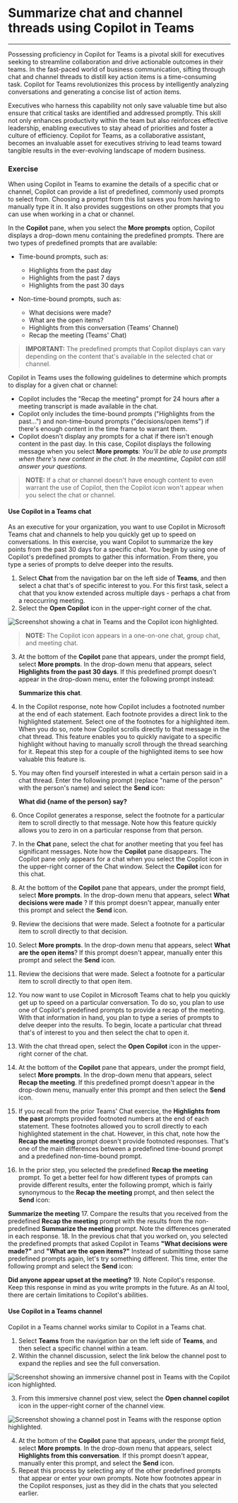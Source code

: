 # Summarize chat and channel threads using Copilot in Teams
---
Possessing proficiency in Copilot for Teams is a pivotal skill for executives seeking to streamline collaboration and drive actionable outcomes in their teams. In the fast-paced world of business communication, sifting through chat and channel threads to distill key action items is a time-consuming task. Copilot for Teams revolutionizes this process by intelligently analyzing conversations and generating a concise list of action items.

Executives who harness this capability not only save valuable time but also ensure that critical tasks are identified and addressed promptly. This skill not only enhances productivity within the team but also reinforces effective leadership, enabling executives to stay ahead of priorities and foster a culture of efficiency. Copilot for Teams, as a collaborative assistant, becomes an invaluable asset for executives striving to lead teams toward tangible results in the ever-evolving landscape of modern business.

### Exercise

When using Copilot in Teams to examine the details of a specific chat or channel, Copilot can provide a list of predefined, commonly used prompts to select from. Choosing a prompt from this list saves you from having to manually type it in. It also provides suggestions on other prompts that you can use when working in a chat or channel.

In the **Copilot** pane, when you select the **More prompts** option, Copilot displays a drop-down menu containing the predefined prompts. There are two types of predefined prompts that are available:

 -  Time-bound prompts, such as:
     -  Highlights from the past day
     -  Highlights from the past 7 days
     -  Highlights from the past 30 days

 -  Non-time-bound prompts, such as:
     -  What decisions were made?
     -  What are the open items?
     -  Highlights from this conversation (Teams' Channel)
     -  Recap the meeting (Teams' Chat)

> **IMPORTANT:** The predefined prompts that Copilot displays can vary depending on the content that's available in the selected chat or channel.

Copilot in Teams uses the following guidelines to determine which prompts to display for a given chat or channel:

 -  Copilot includes the "Recap the meeting" prompt for 24 hours after a meeting transcript is made available in the chat.
 -  Copilot only includes the time-bound prompts ("Highlights from the past...") and non-time-bound prompts ("decisions/open items") if there's enough content in the time frame to warrant them.
 -  Copilot doesn't display any prompts for a chat if there isn't enough content in the past day. In this case, Copilot displays the following message when you select **More prompts**: *You'll be able to use prompts when there's new content in the chat. In the meantime, Copilot can still answer your questions.*

> **NOTE:** If a chat or channel doesn't have enough content to even warrant the use of Copilot, then the Copilot icon won't appear when you select the chat or channel.

#### Use Copilot in a Teams chat

As an executive for your organization, you want to use Copilot in Microsoft Teams chat and channels to help you quickly get up to speed on conversations. In this exercise, you want Copilot to summarize the key points from the past 30 days for a specific chat. You begin by using one of Copilot's predefined prompts to gather this information. From there, you type a series of prompts to delve deeper into the results.

1.  Select **Chat** from the navigation bar on the left side of **Teams**, and then select a chat that's of specific interest to you. For this first task, select a chat that you know extended across multiple days - perhaps a chat from a reoccurring meeting.
2.  Select the **Open Copilot** icon in the upper-right corner of the chat.
    
   ![Screenshot showing a chat in Teams and the Copilot icon highlighted.](../media/copilot-teams-icon-da01ab29.png)
    
    
   > **NOTE:** The Copilot icon appears in a one-on-one chat, group chat, and meeting chat.
3.  At the bottom of the **Copilot** pane that appears, under the prompt field, select **More prompts**. In the drop-down menu that appears, select **Highlights from the past 30 days**. If this predefined prompt doesn't appear in the drop-down menu, enter the following prompt instead:
    
    **Summarize this chat**.
4.  In the Copilot response, note how Copilot includes a footnoted number at the end of each statement. Each footnote provides a direct link to the highlighted statement. Select one of the footnotes for a highlighted item. When you do so, note how Copilot scrolls directly to that message in the chat thread. This feature enables you to quickly navigate to a specific highlight without having to manually scroll through the thread searching for it. Repeat this step for a couple of the highlighted items to see how valuable this feature is.
5.  You may often find yourself interested in what a certain person said in a chat thread. Enter the following prompt (replace "name of the person" with the person's name) and select the **Send** icon:
    
    **What did \{name of the person\} say?**
6.  Once Copilot generates a response, select the footnote for a particular item to scroll directly to that message. Note how this feature quickly allows you to zero in on a particular response from that person.
7.  In the **Chat** pane, select the chat for another meeting that you feel has significant messages. Note how the **Copilot** pane disappears. The Copilot pane only appears for a chat when you select the Copilot icon in the upper-right corner of the Chat window. Select the **Copilot** icon for this chat.
8.  At the bottom of the **Copilot** pane that appears, under the prompt field, select **More prompts**. In the drop-down menu that appears, select **What decisions were made** ? If this prompt doesn't appear, manually enter this prompt and select the **Send** icon.
9.  Review the decisions that were made. Select a footnote for a particular item to scroll directly to that decision.
10. Select **More prompts**. In the drop-down menu that appears, select **What are the open items**? If this prompt doesn't appear, manually enter this prompt and select the **Send** icon.
11. Review the decisions that were made. Select a footnote for a particular item to scroll directly to that open item.
12. You now want to use Copilot in Microsoft Teams chat to help you quickly get up to speed on a particular conversation. To do so, you plan to use one of Copilot's predefined prompts to provide a recap of the meeting. With that information in hand, you plan to type a series of prompts to delve deeper into the results. To begin, locate a particular chat thread that's of interest to you and then select the chat to open it.
13. With the chat thread open, select the **Open Copilot** icon in the upper-right corner of the chat.<br>
14. At the bottom of the **Copilot** pane that appears, under the prompt field, select **More prompts**. In the drop-down menu that appears, select **Recap the meeting**. If this predefined prompt doesn't appear in the drop-down menu, manually enter this prompt and then select the **Send** icon.
15. If you recall from the prior Teams' Chat exercise, the **Highlights from the past** prompts provided footnoted numbers at the end of each statement. These footnotes allowed you to scroll directly to each highlighted statement in the chat. However, in this chat, note how the **Recap the meeting** prompt doesn't provide footnoted responses. That's one of the main differences between a predefined time-bound prompt and a predefined non-time-bound prompt.
16. In the prior step, you selected the predefined **Recap the meeting** prompt. To get a better feel for how different types of prompts can provide different results, enter the following prompt, which is fairly synonymous to the **Recap the meeting** prompt, and then select the **Send** icon:
    
**Summarize the meeting**
17. Compare the results that you received from the predefined **Recap the meeting** prompt with the results from the non-predefined **Summarize the meeting** prompt. Note the differences generated in each response.
18. In the previous chat that you worked on, you selected the predefined prompts that asked Copilot in Teams **"What decisions were made?"** and **"What are the open items?"** Instead of submitting those same predefined prompts again, let's try something different. This time, enter the following prompt and select the **Send** icon:
    
**Did anyone appear upset at the meeting?**
19. Note Copilot's response. Keep this response in mind as you write prompts in the future. As an AI tool, there are certain limitations to Copilot's abilities.

#### Use Copilot in a Teams channel

Copilot in a Teams channel works similar to Copilot in a Teams chat.

1.  Select **Teams** from the navigation bar on the left side of **Teams**, and then select a specific channel within a team.
2.  Within the channel discussion, select the link below the channel post to expand the replies and see the full conversation.
    
   ![Screenshot showing an immersive channel post in Teams with the Copilot icon highlighted.](../media/copilot-teams-replies-4974c937.png)
    
3.  From this immersive channel post view, select the **Open channel copilot** icon in the upper-right corner of the channel view.
    
   ![Screenshot showing a channel post in Teams with the response option highlighted.](../media/copilot-teams-icon-replies-c03368a6.png)
    
4.  At the bottom of the **Copilot** pane that appears, under the prompt field, select **More prompts**. In the drop-down menu that appears, select **Highlights from this conversation**. If this prompt doesn't appear, manually enter this prompt, and select the **Send** icon.
5.  Repeat this process by selecting any of the other predefined prompts that appear or enter your own prompts. Note how footnotes appear in the Copilot responses, just as they did in the chats that you selected earlier.
